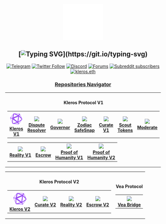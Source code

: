<span align="center">
  <p align="center">
    <a href="https://kleros.io">
      <img alt="Kleros" src="https://raw.githubusercontent.com/kleros/.github/refs/heads/master/assets/kleros-symbol2.svg" width="128">
    </a>
  </p>

[![Typing SVG](https://readme-typing-svg.demolab.com?font=Fira+Code&duration=2000&pause=500&color=8421F5&multiline=true&width=190&lines=Just+use+Kleros!)](https://git.io/typing-svg)
---

[![Telegram](https://img.shields.io/badge/Telegram-black?logo=telegram&logoColor=white)](https://t.me/kleros)
[![Twitter Follow](https://img.shields.io/twitter/follow/kleros_io?color=black&label=Twitter&logo=twitter&logoColor=white&style=plastic)](https://twitter.com/@kleros_io)
[![Discord](https://img.shields.io/discord/833691260472393729?color=black&label=discord&logo=discord&logoColor=white)](https://discord.gg/MhXQGCyHd9)
[![Forums](https://img.shields.io/discourse/posts?label=Forums&color=black&logo=discourse&server=https%3A%2F%2Fforum.kleros.io)](https://forum.kleros.io/)
[![Subreddit subscribers](https://img.shields.io/reddit/subreddit-subscribers/kleros?color=black&label=Reddit&logo=reddit&logoColor=white)](https://www.reddit.com/r/Kleros/)
[![kleros.eth](https://img.shields.io/static/v1?label=&message=kleros.eth&color=black&logo=ethereum&logoColor=white)](https://etherscan.io/enslookup-search?search=kleros.eth)

  <h3>
    <a href="https://github.com/kleros/.github/blob/master/profile/NAVIGATOR.md">
      Repositories Navigator
    </a>
  </h3>
  
  <table align="center">
    <tr>
      <th>
        <h4>
          Kleros Protocol V1
        </h4>
        <table align="center">
          <tr>
            <th>
              <a href="https://github.com/search?q=org%3Akleros+topic%3Akleros-V1">
                <img src="https://raw.githubusercontent.com/kleros/.github/refs/heads/master/assets/kleros-symbol2-purple-light.svg" width="48">
                <br />
                <b>Kleros V1<b />
              </a>
            </th>
            <th>
              <a href="https://github.com/search?q=org%3Akleros+topic%3Adispute-resolver">
                <img src="https://raw.githubusercontent.com/kleros/.github/master/assets/symbol-dispute-resolver.svg"
                  width="48">
                <br />
                <b>Dispute</br>Resolver<b />
              </a>
            </th>
            <th>
              <a href="https://github.com/search?q=org%3Akleros+topic%3Agovernor+fork%3Atrue+archived%3Afalse">
                <img src="https://raw.githubusercontent.com/kleros/.github/master/assets/governor.png" width="48">
                <br />
                <b>Governor<b />
              </a>
            </th>
            <th>
              <a href="https://github.com/search?q=org%3Akleros+topic%3Agnosis-zodiac-reality-governor">
                <img src="https://raw.githubusercontent.com/kleros/.github/master/assets/governor.png" width="48">
                <br />
                <b>Zodiac</br>SafeSnap<b />
              </a>
            </th>
            <th>
              <a href="https://github.com/search?q=org%3Akleros+topic%3ACurated-Lists-V1">
                <img src="https://raw.githubusercontent.com/kleros/.github/master/assets/symbol-curate.svg" width="48">
                <br />
                <b>Curate V1<b />
              </a>
            </th>
            <th>
              <a href="https://github.com/search?q=org%3Akleros+fork%3Atrue+topic%3AScout">
                <img src="https://raw.githubusercontent.com/kleros/.github/master/assets/symbol-curate.svg" width="48">
                <br />
                <b>Scout</br>Tokens<b />
              </a>
            </th>
            <th>
              <a href="https://github.com/search?q=org%3Akleros+topic%3Amoderate">
                <img src="https://raw.githubusercontent.com/kleros/.github/master/assets/symbol-moderate.svg" width="48">
                <br />
                <b>Moderate<b />
              </a>
            </th>
          </tr>
        </table>
        <table align="center">
          <tr>
            <th>
              <a href="https://github.com/search?q=org%3Akleros+topic%3AReality">
                <img src="https://raw.githubusercontent.com/kleros/.github/master/assets/symbol-oracle.svg" width="48">
                <br />
                <b>Reality V1<b />
              </a>
            </th>
            <th>
              <a href="https://github.com/search?q=org%3Akleros+topic%3AEscrow">
                <img src="https://raw.githubusercontent.com/kleros/.github/master/assets/symbol-escrow.svg" width="48">
                <br />
                <b>Escrow<b />
              </a>
            </th>
            <th>
              <a href="https://github.com/search?q=org%3Aproof-of-humanity+topic%3Aproof-of-humanity">
                <img src="https://raw.githubusercontent.com/kleros/.github/master/assets/symbol-poh.svg" width="48">
                <br />
                <b>Proof of</br>Humanity V1<b />
              </a>
            </th>
            <th>
              <a href="https://github.com/search?q=org%3Aproof-of-humanity+topic%3Aproof-of-humanity-V2">
                <img src="https://raw.githubusercontent.com/kleros/.github/master/assets/symbol-poh.svg" width="48">
                <br />
                <b>Proof of</br>Humanity V2<b />
              </a>
            </th>
          </tr>
        </table>
      </th>
    </tr>
  </table>

  <table align="center">
    </tr>
    <tr>
      <th>
        <h4>
          Kleros Protocol V2
        </h4>
        <table>
          <tr>
            <th>
              <a href="https://github.com/search?q=org%3Akleros+topic%3Akleros-V2">
                <img src="https://raw.githubusercontent.com/kleros/.github/refs/heads/master/assets/kleros-symbol2-purple-light.svg" width="48">
                <br />
                <b>Kleros V2<b />
              </a>
            </th>
            <th>
              <a href="https://github.com/search?q=org%3Akleros+topic%3ACurated-Lists-V2">
                <img src="https://raw.githubusercontent.com/kleros/.github/master/assets/symbol-curate.svg" width="48">
                <br />
                <b>Curate V2<b />
              </a>
            </th>
            <th>
              <a href="https://github.com/search?q=org%3Akleros+topic%3AReality-V2">
                <img src="https://raw.githubusercontent.com/kleros/.github/master/assets/symbol-oracle.svg" width="48">
                <br />
                <b>Reality V2<b />
              </a>
            </th>
            <th>
              <a href="https://github.com/search?q=org%3Akleros+topic%3AEscrow-V2">
                <img src="https://raw.githubusercontent.com/kleros/.github/master/assets/symbol-escrow.svg" width="48">
                <br />
                <b>Escrow V2<b />
              </a>
            </th>
          </tr>
        </table>
      </th>
      <th>
        <h4>
          Vea Protocol
        </h4>
        <table>
          <th>
            <a href="https://github.com/search?q=org%3Akleros+topic%3Avea">
              <img src="https://raw.githubusercontent.com/kleros/.github/master/assets/symbol-vea.png" width="48">
              <br />
              <b>Vea Bridge<b />
            </a>
          </th>
        </table>
      </th>
    </tr>
  </table>

</span>
